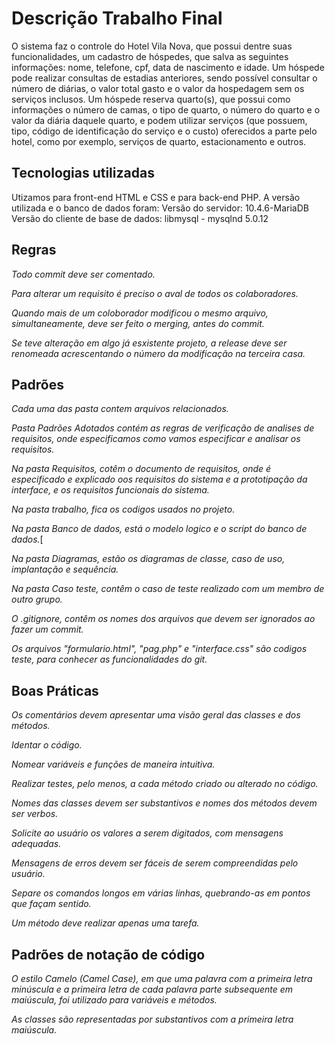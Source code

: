  # Descrição Trabalho Final
 O sistema faz o controle do Hotel Vila Nova, que possui dentre suas funcionalidades, um cadastro de hóspedes, que salva as seguintes informações: nome, telefone, cpf, data de nascimento e idade. Um hóspede pode realizar consultas de estadias anteriores, sendo possível consultar o número de diárias, o valor total gasto e o valor da hospedagem sem os serviços inclusos. Um hóspede reserva quarto(s), que possui como informações o número de camas, o tipo de quarto, o número do quarto e o valor da diária daquele quarto, e podem utilizar serviços (que possuem, tipo, código de identificação do serviço e o custo) oferecidos a parte pelo hotel, como por exemplo, serviços de quarto, estacionamento e outros.
## Tecnologias utilizadas 
  Utizamos para front-end HTML e CSS e para back-end PHP.
  A versão utilizada e o banco de dados foram: 
  Versão do servidor: 10.4.6-MariaDB
  Versão do cliente de base de dados: libmysql - mysqlnd 5.0.12

## Regras
   *Todo commit deve ser comentado.*
   
   *Para alterar um requisito é preciso o aval de todos os colaboradores.*
   
   *Quando mais de um coloborador modificou o mesmo arquivo, simultaneamente, deve ser feito o merging, antes do commit.*
   
   *Se teve alteração em algo já esxistente projeto, a release deve ser renomeada acrescentando o número da modificação na terceira casa.*
## Padrões
   *Cada uma das pasta contem arquivos relacionados.*
   
   *Pasta Padrões Adotados contém as regras de verificação de analises de requisitos, onde especificamos como vamos especificar e analisar os requisitos.*
   
   *Na pasta Requisitos, cotêm o documento de requisitos, onde é especificado e explicado oos requisitos do sistema e a prototipação da interface, e os requisitos funcionais do sistema.*
   
   *Na pasta trabalho, fica os codigos usados no projeto.*
   
   *Na pasta Banco de dados, está o modelo logico e o script do banco de dados.*[
   
   *Na pasta Diagramas, estão os diagramas de classe, caso de uso, implantação e sequência.*
   
   *Na pasta Caso teste, contêm o caso de teste realizado com um membro de outro grupo.*
   
   *O .gitignore, contêm os nomes dos arquivos que devem ser ignorados ao fazer um commit.*
   
   *Os arquivos "formulario.html", "pag.php" e "interface.css" são codigos teste, para conhecer as funcionalidades do git.*
## Boas Práticas
   *Os comentários devem apresentar uma visão geral das classes e dos métodos.*
   
   *Identar o código.*
    
   *Nomear variáveis e funções de maneira intuitiva.*

   *Realizar testes, pelo menos, a cada método criado ou alterado no código.*
   
   *Nomes das classes devem ser substantivos e nomes dos métodos devem ser verbos.*
   
   *Solicite ao usuário os valores a serem digitados, com mensagens adequadas.*
   
   *Mensagens de erros devem ser fáceis de serem compreendidas pelo usuário.*
   
   *Separe os comandos longos em várias linhas, quebrando-as em pontos que façam sentido.*
   
   *Um método deve realizar apenas uma tarefa.*
## Padrões de notação de código
   *O estilo Camelo (Camel Case), em que uma palavra com a primeira letra minúscula e a primeira letra de cada palavra parte subsequente em maiúscula, foi utilizado para variáveis e métodos.*
   
   *As classes são representadas por substantivos com a primeira letra maiúscula.*

